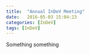 ```yaml
---
title:  "Annual InDeV Meeting"
date:   2016-05-03 15:04:23
categories: [InDeV]
tags: [InDeV]
---
```

Something something
